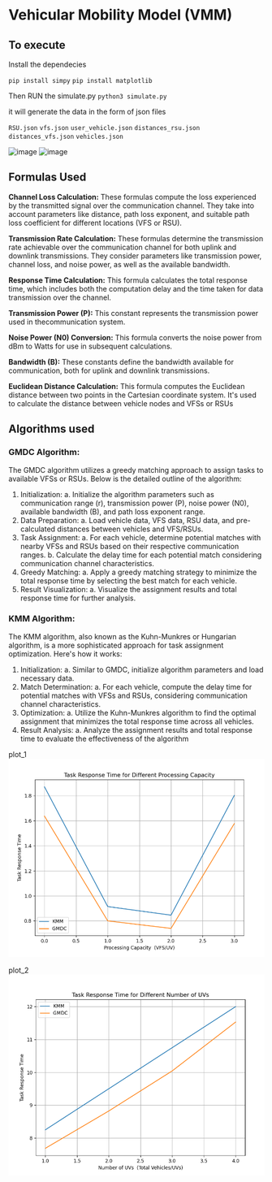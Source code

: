 
# Vehicular Mobility Model (VMM)

## To execute 
Install the dependecies

`pip install simpy`
`pip install matplotlib `

Then RUN the simulate.py
`python3 simulate.py`

it will generate the data in the form of json files

`RSU.json`
`vfs.json`
`user_vehicle.json`
`distances_rsu.json`
`distances_vfs.json`
`vehicles.json`

![image](https://github.com/Yuva2110/Dynamic-Task-Offloading-Algorithm-Based-on-Greedy-Matching-in-Vehicle-Ad-Hoc-Networks-/assets/78341757/c1c2d467-4326-4cc5-8b87-f2950fe6f201)
![image](https://github.com/Yuva2110/Dynamic-Task-Offloading-Algorithm-Based-on-Greedy-Matching-in-Vehicle-Ad-Hoc-Networks-/assets/78341757/17aef4b5-fe8b-495f-8e1e-057e3c7745b3)

## Formulas Used
**Channel Loss Calculation:** These formulas compute the loss experienced by the transmitted signal over the communication channel. They take into account parameters like distance, path loss exponent, and suitable path loss coefficient for different locations (VFS or RSU).

**Transmission Rate Calculation:** These formulas determine the transmission rate achievable over the communication channel for both uplink and downlink transmissions. They consider parameters like transmission power, channel loss, and noise power, as well as the available bandwidth.

**Response Time Calculation:** This formula calculates the total response time, which includes both the computation delay and the time taken for data transmission over the channel.

**Transmission Power (P):** This constant represents the transmission power used in thecommunication system.

**Noise Power (N0) Conversion:** This formula converts the noise power from dBm to Watts for use in subsequent calculations.

**Bandwidth (B):** These constants define the bandwidth available for communication, both for uplink and downlink transmissions.

**Euclidean Distance Calculation:** This formula computes the Euclidean distance between two points in the Cartesian coordinate system. It's used to calculate the distance between vehicle nodes and VFSs or RSUs

## Algorithms used

### GMDC Algorithm:
The GMDC algorithm utilizes a greedy matching approach to assign tasks to available VFSs or RSUs. Below is the detailed outline of the algorithm:
1. Initialization:
  a. Initialize the algorithm parameters such as communication range (r), transmission power (P), noise power (N0), available bandwidth (B), and path loss exponent range.
2. Data Preparation:
  a. Load vehicle data, VFS data, RSU data, and pre-calculated distances between vehicles and VFS/RSUs.
3. Task Assignment:
  a. For each vehicle, determine potential matches with nearby VFSs and RSUs based on their respective communication ranges.
  b. Calculate the delay time for each potential match considering communication channel characteristics.
4. Greedy Matching:
  a. Apply a greedy matching strategy to minimize the total response time by selecting the best match for each vehicle.
5. Result Visualization:
  a. Visualize the assignment results and total response time for further analysis.

### **KMM Algorithm:**
The KMM algorithm, also known as the Kuhn-Munkres or Hungarian algorithm, is a more sophisticated approach for task assignment optimization. Here's how it works:
1. Initialization:
  a. Similar to GMDC, initialize algorithm parameters and load necessary data.
2. Match Determination:
  a. For each vehicle, compute the delay time for potential matches with VFSs and RSUs, considering communication channel characteristics.
3. Optimization:
  a. Utilize the Kuhn-Munkres algorithm to find the optimal assignment that minimizes the total response time across all vehicles.
4. Result Analysis:
  a. Analyze the assignment results and total response time to evaluate the effectiveness of the algorithm

plot_1
![alt text](Cloud_2.0/image.png)

plot_2
![alt text](Cloud_2.0/image-1.png)
